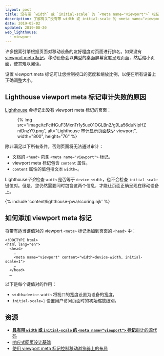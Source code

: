 ```yaml
---
layout: post
title: 没有带 `width` 或 `initial-scale` 的 `<meta name="viewport">` 标记
description: 了解有关“没有带 width 或 initial-scale 的 <meta name="viewport"> 标记”Lighthouse 审计的信息。
date: 2019-05-02
updated: 2019-08-20
web_lighthouse:
  - viewport
---
```


许多搜索引擎根据页面对移动设备的友好程度对页面进行排名。如果没有 [viewport meta 标记](https://developer.mozilla.org/docs/Web/HTML/Viewport_meta_tag)，移动设备会以典型的桌面屏幕宽度呈现页面，然后缩小页面，使其难以阅读。

设置  viewport meta 标记可让您控制视口的宽度和缩放比例，以便在所有设备上正确调整大小。

## Lighthouse  viewport meta 标记审计失败的原因

[Lighthouse](https://developers.google.com/web/tools/lighthouse/) 会标记出没有  viewport meta 标记的页面：

<figure>{% Img src="image/tcFciHGuF3MxnTr1y5ue01OGLBn2/g9La56duNlpHZntDnzY9.png", alt="Lighthouse 审计显示页面缺少 viewport", width="800", height="76" %}</figure>

除非满足以下所有条件，否则页面将无法通过审计：

- 文档的 `<head>` 包含 `<meta name="viewport">` 标记。
-  viewport meta 标记包含 `content` 属性。
- `content` 属性的值包括文本 `width=`。

Lighthouse*不会*检查 `width` 是否等于 `device-width`，也不会检查 `initial-scale` 键值对。但是，您仍然需要同时包含这两个信息，才能让页面正确呈现在移动设备上。

{% include 'content/lighthouse-pwa/scoring.njk' %}

## 如何添加 viewport meta 标记

将带有适当键值对的 viewport `<meta>` 标记添加到页面的 `<head>` 中：

```html/4
<!DOCTYPE html>
<html lang="en">
  <head>
    …
    <meta name="viewport" content="width=device-width, initial-scale=1">
    …
  </head>
  …
```

以下是每个键值对的作用：

- `width=device-width` 将视口的宽度设置为设备的宽度。
- `initial-scale=1` 设置用户访问页面时的初始缩放级别。

## 资源

- [**具有带 `width` 或 `initial-scale` 的 `<meta name="viewport">` 标记**审计的源代码](https://github.com/GoogleChrome/lighthouse/blob/master/lighthouse-core/audits/viewport.js)
- [响应式网页设计基础](https://developers.google.com/web/fundamentals/design-and-ux/responsive/#set-the-viewport)
- [使用  viewport meta 标记控制移动浏览器上的布局](https://developer.mozilla.org/docs/Web/HTML/Viewport_meta_tag)
